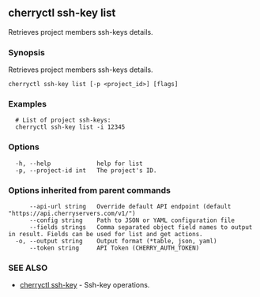 ## cherryctl ssh-key list

Retrieves project members ssh-keys details.

### Synopsis

Retrieves project members ssh-keys details.

```
cherryctl ssh-key list [-p <project_id>] [flags]
```

### Examples

```
  # List of project ssh-keys:
  cherryctl ssh-key list -i 12345
```

### Options

```
  -h, --help             help for list
  -p, --project-id int   The project's ID.
```

### Options inherited from parent commands

```
      --api-url string   Override default API endpoint (default "https://api.cherryservers.com/v1/")
      --config string    Path to JSON or YAML configuration file
      --fields strings   Comma separated object field names to output in result. Fields can be used for list and get actions.
  -o, --output string    Output format (*table, json, yaml)
      --token string     API Token (CHERRY_AUTH_TOKEN)
```

### SEE ALSO

* [cherryctl ssh-key](cherryctl_ssh-key.md)	 - Ssh-key operations.

